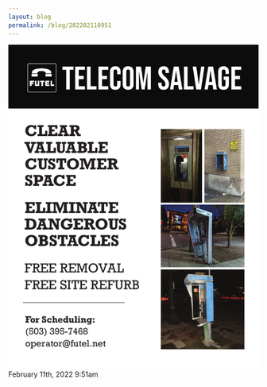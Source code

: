 ```yaml
---
layout: blog
permalink: /blog/202202110951
---
```


<img src="/blog/images/675914073459834880.png"/>

<div id="footer">
<span id="timestamp"> February 11th, 2022 9:51am </span>
</div>
